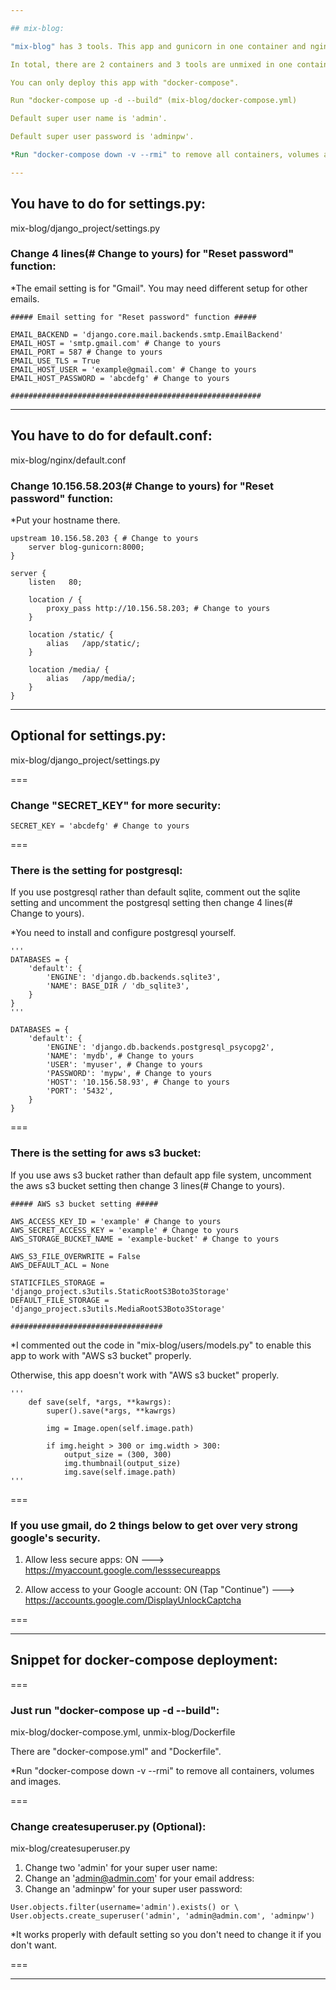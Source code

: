 ```yaml
---

## mix-blog:

"mix-blog" has 3 tools. This app and gunicorn in one container and nginx in one container.

In total, there are 2 containers and 3 tools are unmixed in one container.

You can only deploy this app with "docker-compose".

Run "docker-compose up -d --build" (mix-blog/docker-compose.yml)

Default super user name is 'admin'.

Default super user password is 'adminpw'.

*Run "docker-compose down -v --rmi" to remove all containers, volumes and images.

---
```


## You have to do for settings.py:

mix-blog/django_project/settings.py

### Change 4 lines(# Change to yours) for "Reset password" function:

*The email setting is for "Gmail". You may need different setup for other emails.

```
##### Email setting for "Reset password" function #####

EMAIL_BACKEND = 'django.core.mail.backends.smtp.EmailBackend'
EMAIL_HOST = 'smtp.gmail.com' # Change to yours
EMAIL_PORT = 587 # Change to yours
EMAIL_USE_TLS = True
EMAIL_HOST_USER = 'example@gmail.com' # Change to yours
EMAIL_HOST_PASSWORD = 'abcdefg' # Change to yours

########################################################
```
---

## You have to do for default.conf:

mix-blog/nginx/default.conf

### Change 10.156.58.203(# Change to yours) for "Reset password" function:

*Put your hostname there.

```
upstream 10.156.58.203 { # Change to yours
    server blog-gunicorn:8000;
}

server {
    listen   80;

    location / {        
        proxy_pass http://10.156.58.203; # Change to yours
    }

    location /static/ {
        alias   /app/static/;
    }

    location /media/ {
        alias   /app/media/;
    }
}
```

---

## Optional for settings.py:

mix-blog/django_project/settings.py

===

### Change "SECRET_KEY" for more security:

```
SECRET_KEY = 'abcdefg' # Change to yours
```

===

### There is the setting for postgresql:

If you use postgresql rather than default sqlite, comment out the sqlite setting and uncomment the postgresql setting then change 4 lines(# Change to yours).

*You need to install and configure postgresql yourself.

```
'''
DATABASES = {
    'default': {
        'ENGINE': 'django.db.backends.sqlite3',
        'NAME': BASE_DIR / 'db_sqlite3',
    }
}
'''

DATABASES = {
    'default': {
        'ENGINE': 'django.db.backends.postgresql_psycopg2',
        'NAME': 'mydb', # Change to yours
        'USER': 'myuser', # Change to yours
        'PASSWORD': 'mypw', # Change to yours
        'HOST': '10.156.58.93', # Change to yours
        'PORT': '5432',
    }
}
```

===

### There is the setting for aws s3 bucket:

If you use aws s3 bucket rather than default app file system, uncomment the aws s3 bucket setting then change 3 lines(# Change to yours).

```
##### AWS s3 bucket setting #####

AWS_ACCESS_KEY_ID = 'example' # Change to yours
AWS_SECRET_ACCESS_KEY = 'example' # Change to yours
AWS_STORAGE_BUCKET_NAME = 'example-bucket' # Change to yours
 
AWS_S3_FILE_OVERWRITE = False
AWS_DEFAULT_ACL = None

STATICFILES_STORAGE = 'django_project.s3utils.StaticRootS3Boto3Storage'
DEFAULT_FILE_STORAGE = 'django_project.s3utils.MediaRootS3Boto3Storage'

##################################
```

*I commented out the code in "mix-blog/users/models.py" to enable this app to work with "AWS s3 bucket" properly.

Otherwise, this app doesn't work with "AWS s3 bucket" properly.

```
'''
    def save(self, *args, **kawrgs):
        super().save(*args, **kawrgs)

        img = Image.open(self.image.path)

        if img.height > 300 or img.width > 300:
            output_size = (300, 300)
            img.thumbnail(output_size)
            img.save(self.image.path)
'''
```

===

### If you use gmail, do 2 things below to get over very strong google's security.

1. Allow less secure apps: ON ---> https://myaccount.google.com/lesssecureapps

2. Allow access to your Google account: ON (Tap "Continue") ---> https://accounts.google.com/DisplayUnlockCaptcha

===

---

## Snippet for docker-compose deployment:

===

### Just run "docker-compose up -d --build":

mix-blog/docker-compose.yml, unmix-blog/Dockerfile

There are "docker-compose.yml" and "Dockerfile".

*Run "docker-compose down -v --rmi" to remove all containers, volumes and images.

===

### Change createsuperuser.py (Optional):

mix-blog/createsuperuser.py

1. Change two 'admin' for your super user name:
2. Change an 'admin@admin.com' for your email address:
3. Change an 'adminpw' for your super user password:

```
User.objects.filter(username='admin').exists() or \
User.objects.create_superuser('admin', 'admin@admin.com', 'adminpw')
```

*It works properly with default setting so you don't need to change it if you don't want.

===

---
